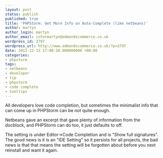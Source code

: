 ```yaml
---
layout: post
status: publish
published: true
title: 'PHPStorm: Get More Info on Auto-Complete (like netbeans)'
author: martyn
author_login: martyn
author_email: info+martyn@edmondscommerce.co.uk
wordpress_id: 3797
wordpress_url: http://www.edmondscommerce.co.uk/?p=3797
date: 2012-12-13 17:00:20.000000000 +00:00
categories:
- phpstorm
tags:
- netbeans
- developer
- tip
- phpstorm
- code complete
- tooltips
---
```

All developers love code completion, but sometimes the minimalist info that can come up in PHPStorm can be not quite enough.

Netbeans gave an excerpt that gave plenty of information from the docblock, and PHPStorm can do too, it just defaults to off.

The setting is under Editor->Code Completion and is "Show full signatures".  The good news is it is an "IDE Setting" so it persists for all projects, the bad news is that that means the setting will be forgotten about before you next reinstall and want it again.
